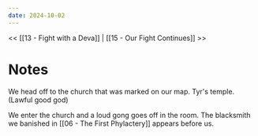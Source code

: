 ```yaml
---
date: 2024-10-02
---
```

<< [[13 - Fight with a Deva]] | [[15 - Our Fight Continues]] >>
# Notes

We head off to the church that was marked on our map. Tyr's temple. (Lawful good god)

We enter the church and a loud gong goes off in the room. The blacksmith we banished in [[06 - The First Phylactery]] appears before us.